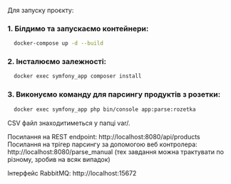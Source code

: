 Для запуску проєкту:

### 1. Білдимо та запускаємо контейнери:
```bash
  docker-compose up -d --build
 ```

### 2. Інсталюємо залежності:
```bash
  docker exec symfony_app composer install
 ```

### 3. Виконуємо команду для парсингу продуктів з розетки:
```bash
  docker exec symfony_app php bin/console app:parse:rozetka
 ```

CSV файл знаходитиметься у папці var/. 

Посилання на REST endpoint: http://localhost:8080/api/products <br>
Посилання на трігер парсингу за допомогою веб контролера: http://localhost:8080/parse_manual (тех завдання можна трактувати по різному, зробив на всяк випадок)


Інтерфейс RabbitMQ: http://localhost:15672
